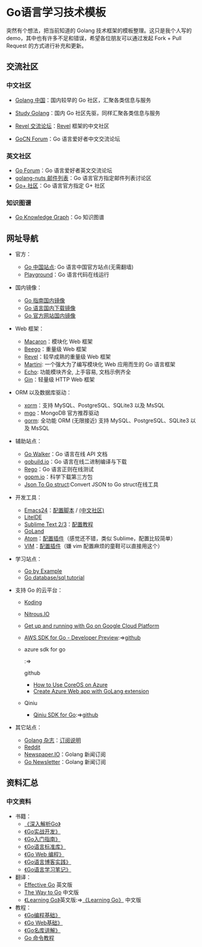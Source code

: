 # Go语言学习技术模板

突然有个想法，把当前知道的 Golang 技术框架的模板整理。这只是我个人写的demo，其中也有许多不足和错误，希望各位朋友可以通过发起 Fork + Pull Request 的方式进行补充和更新。

## 交流社区

### 中文社区

- [Golang 中国](http://www.golangtc.com/)：国内较早的 Go 社区，汇聚各类信息与服务

- [Study Golang](http://studygolang.com/)：国内 Go 社区先驱，同样汇聚各类信息与服务

- [Revel 交流论坛](http://gorevel.cn/)：[Revel](https://github.com/revel/revel) 框架的中文社区

- [GoCN Forum](https://gocn.vip/)：Go 语言爱好者中文交流论坛

  

### 英文社区

- [Go Forum](https://forum.golangbridge.org/)：Go 语言爱好者英文交流论坛
- [golang-nuts 邮件列表](https://groups.google.com/forum/#!forum/golang-nuts)：Go 语言官方指定邮件列表讨论区
- [Go+ 社区](https://plus.google.com/u/0/communities/114112804251407510571)：Go 语言官方指定 G+ 社区

### 知识图谱

- [Go Knowledge Graph](https://github.com/gocn/knowledge)：Go 知识图谱

## 网址导航

- 官方：

  - [Go 中国站点](https://golang.google.cn/): Go 语言中国官方站点(无需翻墙)
  - [Playground](http://play.golang.org/)：Go 语言代码在线运行

- 国内镜像：

  - [Go 指南国内镜像](http://tour.golangtc.com/)
  - [Go 语言国内下载镜像](http://www.golangtc.com/download)
  - [Go 官方网站国内镜像](http://docs.studygolang.com/)

- Web 框架：

  - [Macaron](https://go-macaron.com/)：模块化 Web 框架
  - [Beego](http://beego.me/)：重量级 Web 框架
  - [Revel](https://github.com/revel/revel)：较早成熟的重量级 Web 框架
  - [Martini](https://github.com/go-martini/martini): 一个强大为了编写模块化 Web 应用而生的 Go 语言框架
  - [Echo](https://echo.labstack.com/): 功能模块齐全, 上手容易, 文档示例齐全
  - [Gin](https://github.com/gin-gonic/gin)：轻量级 HTTP Web 框架

- ORM 以及数据库驱动：

  - [xorm](https://github.com/go-xorm/xorm)：支持 MySQL、PostgreSQL、SQLite3 以及 MsSQL
  - [mgo](http://labix.org/mgo)：MongoDB 官方推荐驱动
  - [gorm](https://github.com/jinzhu/gorm): 全功能 ORM (无限接近) 支持 MySQL、PostgreSQL、SQLite3 以及 MsSQL

- 辅助站点：

  - [Go Walker](https://gowalker.org/)：Go 语言在线 API 文档
  - [gobuild.io](http://gobuild.io/)：Go 语言在线二进制编译与下载
  - [Rego](http://regoio.herokuapp.com/)：Go 语言正则在线测试
  - [gopm.io](https://gopm.io/)：科学下载第三方包
  - [Json To Go struct](https://mholt.github.io/json-to-go/):Convert JSON to Go struct在线工具

- 开发工具：

  - [Emacs24](http://ftp.gnu.org/gnu/emacs/)：[配置脚本](https://github.com/wackonline/hack/blob/master/install-mint-dev/install-emacs.d.sh) / [(中文社区)](http://emacser.com/)
  - [LiteIDE](https://github.com/visualfc/liteide)
  - [Sublime Text 2/3](http://sublimetext.com/)：[配置教程](http://my.oschina.net/Obahua/blog/110767)
  - [GoLand](https://www.jetbrains.com/go/?fromMenu)
  - [Atom](https://atom.io/)：[配置插件](https://atom.io/packages/go-plus)（感觉还不错，类似 Sublime，配置比较简单）
  - [VIM](http://www.vim.org/)：[配置插件](https://github.com/humiaozuzu/dot-vimrc)（嫌 vim 配置麻烦的童鞋可以直接用这个）

- 学习站点：

  - [Go by Example](https://gobyexample.com/)
  - [Go database/sql tutorial](http://go-database-sql.org/)

- 支持 Go 的云平台：

  - [Koding](https://koding.com/)

  - [Nitrous.IO](https://www.nitrous.io/)

  - [Get up and running with Go on Google Cloud Platform](https://cloud.google.com/go/)

  - [AWS SDK for Go - Developer Preview](http://aws.amazon.com/cn/sdk-for-go/):=>[github](https://github.com/aws/aws-sdk-go)

  - azure sdk for go

    :=>

    github

    - [How to Use CoreOS on Azure](https://azure.microsoft.com/zh-cn/documentation/articles/virtual-machines-linux-coreos-how-to/)
    - [Create Azure Web app with GoLang extension](https://azure.microsoft.com/zh-cn/documentation/templates/101-webapp-with-golang/)

  - Qiniu

    - [Qiniu SDK for Go](http://developer.qiniu.com/docs/v6/sdk/go-sdk.html):=>[github](https://github.com/qiniu/api.v6)

- 其它站点：

  - [Golang 杂志](https://flipboard.com/section/the-golang-magazine-bJ1GqB)：[订阅说明](http://bbs.go-china.org/post/476)
  - [Reddit](http://www.reddit.com/r/golang/)
  - [Newspaper.IO](http://www.newspaper.io/golang)：Golang 新闻订阅
  - [Go Newsletter](http://www.golangweekly.com/)：Golang 新闻订阅

## 资料汇总

### 中文资料

- 书籍：
  - [《深入解析Go》](https://github.com/tiancaiamao/go-internals)
  - [《Go实战开发》](https://github.com/astaxie/Go-in-Action)
  - [《Go入门指南》](https://github.com/Unknwon/the-way-to-go_ZH_CN)
  - [《Go语言标准库》](https://github.com/polaris1119/The-Golang-Standard-Library-by-Example)
  - [《Go Web 编程》](https://github.com/astaxie/build-web-application-with-golang)
  - [《Go语言博客实践》](https://github.com/achun/Go-Blog-In-Action)
  - [《Go语言学习笔记》](https://github.com/qyuhen/book)
- 翻译：
  - [Effective Go](https://golang.org/doc/effective_go.html) 英文版
  - [The Way to Go](https://github.com/Unknwon/the-way-to-go_ZH_CN) 中文版
  - [《Learning Go》](https://github.com/miekg/gobook)英文版:=>[《Learning Go》](https://github.com/mikespook/Learning-Go-zh-cn) 中文版
- 教程：
  - [《Go编程基础》](https://github.com/Unknwon/go-fundamental-programming)
  - [《Go Web基础》](https://github.com/Unknwon/go-web-foundation)
  - [《Go名库讲解》](https://github.com/Unknwon/go-rock-libraries-showcases)
  - [Go 命令教程](https://github.com/hyper-carrot/go_command_tutorial)